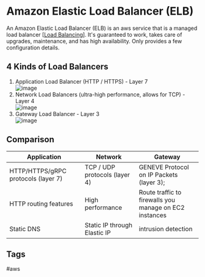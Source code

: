 # Amazon Elastic Load Balancer (ELB)

An Amazon Elastic Load Balancer (ELB) is an aws service that is a managed load balancer [[Load Balancing](https://github.com/EliotKhachi//publicZk/tree/main/202309150454)]. It's guaranteed to work, takes care of upgrades, maintenance, and has high availability. Only provides a few configuration details.  

## 4 Kinds of Load Balancers
1. Application Load Balancer (HTTP / HTTPS) - Layer 7  
![image](https://s3.us-west-1.amazonaws.com/zettelimages/Thu_Sep_14_10:02:01_PM_PDT_2023.png)
2. Network Load Balancers (ultra-high performance, allows for TCP) - Layer 4  
![image](https://s3.us-west-1.amazonaws.com/zettelimages/Thu_Sep_14_10:02:11_PM_PDT_2023.png)
3. Gateway Load Balancer - Layer 3  
![image](https://s3.us-west-1.amazonaws.com/zettelimages/Thu_Sep_14_10:02:21_PM_PDT_2023.png)

## Comparison
|Application|Network|Gateway|
|-----------|-------|-------|
|HTTP/HTTPS/gRPC protocols (layer 7)| TCP / UDP protocols (layer 4) |GENEVE Protocol on IP Packets (layer 3);  
|HTTP routing features|High performance|Route traffic to firewalls you manage on EC2 instances|
Static DNS|Static IP through Elastic IP|intrusion detection|

## Tags
#aws
